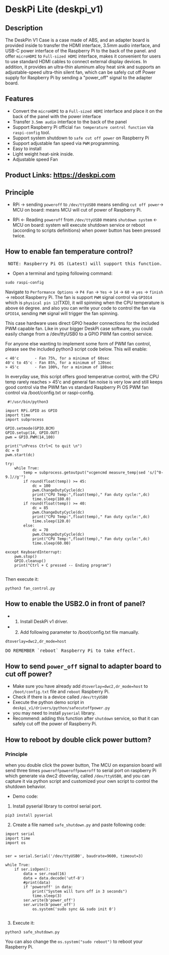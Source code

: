 # DeskPi Lite (deskpi_v1)
## Description 
The DeskPin V1 Case is a case made of ABS, and an adapter board is provided inside to transfer the HDMI interface, 3.5mm audio interface, and USB-C power interface of the Raspberry Pi to the back of the panel.
and offer `microHDMI` to `Full-sized HDMI` interface, makes it convenient for users to use standard HDMI cables to connect external display devices. 
In addition, it provides an ultra-thin aluminum alloy heat sink and supports an adjustable-speed ultra-thin silent fan, which can be safely cut off Power supply for Raspberry Pi  by sending a "power_off" signal to the adapter board.
## Features
* Convert the `microHDMI` to a `Full-sized HDMI` interface and place it on the back of the panel with the power interface
* Transfer `3.5mm audio` interface to the back of the panel
* Support Raspberry Pi official `fan temperature control function` via `raspi-config` tool.
* Support system shutdown to `safe cut off power` on Raspberry Pi 
* Support adjustable fan speed via `PWM` programming.
* Easy to install 
* Light weight heat-sink inside.
* Adjustable speed Fan
## Product Links: https://deskpi.com

## Principle 
* RPi -> sending `poweroff` to `/dev/ttyUSB0` means sending `cut off power`-> MCU on board: means MCU will cut of power of Raspberry Pi. 

* RPi <- Reading `poweroff` from `/dev/ttyUSB0` means `shutdown system` <- MCU on board: system will execute shutdown service or reboot (according to scripts definitions) when power button has been pressed twice.

## How to enable fan temperature control? 
<pre> NOTE: Raspberry Pi OS (Latest) will support this function.</pre>
* Open a terminal and typing following command:
```
sudo raspi-config 
```

Navigate to `Performance Options` -> `P4 Fan` -> `Yes` -> `14` -> `60` -> `yes` -> `finish` -> reboot Raspberry Pi.
The fan is support `PWM` signal control via `GPIO14` which is `physical pin 12`(TXD), it will spinning when the CPU temperature is above `60` degree.
and also you can write your code to control the fan via `GPIO14`, sending `PWM` signal will trigger the fan spinning.

This case hardware uses direct GPIO header connections for the included PWM capable fan. Like in your bigger DeskPi case software, you could easily change from a /dev/ttyUSB0 to a GPIO PWM fan control service.

For anyone else wanting to implement some form of PWM fan control, please see the included python3 script code below. This will enable: 

```
< 40'c       - Fan 75%, for a minimum of 60sec
40'c to 45'c - Fan 85%, for a minimum of 120sec
> 45'c       - Fan 100%, for a minimum of 180sec
```
In everyday use, this script offers good temperatrue control, with the CPU temp rarely reaches > 45'c and general fan noise is very low and still keeps good control via the PWM fan vs standard Raspberry Pi OS PWM fan control via /boot/config.txt or raspi-config.

```
 #!/usr/bin/python3

import RPi.GPIO as GPIO
import time
import subprocess

GPIO.setmode(GPIO.BCM)
GPIO.setup(14, GPIO.OUT)
pwm = GPIO.PWM(14,100)

print("\nPress Ctrl+C to quit \n")
dc = 0
pwm.start(dc)

try:
    while True:
        temp = subprocess.getoutput("vcgencmd measure_temp|sed 's/[^0-9.]//g'")
        if round(float(temp)) >= 45:
            dc = 100
            pwm.ChangeDutyCycle(dc)
            print("CPU Temp:",float(temp)," Fan duty cycle:",dc)
            time.sleep(180.0)
        if round(float(temp)) >= 40:
            dc = 85
            pwm.ChangeDutyCycle(dc)
            print("CPU Temp:",float(temp)," Fan duty cycle:",dc)
            time.sleep(120.0)
        else:
            dc = 70
            pwm.ChangeDutyCycle(dc)
            print("CPU Temp:",float(temp)," Fan duty cycle:",dc)
            time.sleep(60.00)

except KeyboardInterrupt:
    pwm.stop()
    GPIO.cleanup()
    print("Ctrl + C pressed -- Ending program")
    
```
Then execute it:
```
python3 fan_control.py
```

## How to enable the USB2.0 in front of panel?
* 1. Install DeskPi v1 driver.
* 2. Add following parameter to /boot/config.txt file manually.
```
dtoverlay=dwc2,dr_mode=host
```

<pre>DO REMEMBER `reboot` Raspberry Pi to take effect.</pre>

## How to send `power_off` signal to adapter board to cut off power?
* Make sure you have already add `dtoverlay=dwc2,dr_mode=host` to `/boot/config.txt` file and `reboot` Raspberry Pi.
* Check if there is a device called `/dev/ttyUSB0`
* Execute the python demo script in `deskpi_v1/drivers/python/safecutoffpower.py` 
* you may need to install `pyserial` library.
* Recommend: adding this function after `shutdown` service, so that it can safely cut off the power of Raspberry Pi.  

## How to reboot by double click power buttom?
### Principle 
when you double click the power button, The MCU on expansion board will send three times `poweroffpoweroffpoweroff` to serial port on raspberry Pi which generate via dwc2 dtoverlay, called `/dev/ttyUSB0`, and you can capture it via python script and customized your own script to control the shutdown behavior.
* Demo code: 
1. Install pyserial library to control serial port. 
```
pip3 install pyserial 
```
2. Create a file named `safe_shutdown.py` and paste following code:
```
import serial
import time
import os


ser = serial.Serial('/dev/ttyUSB0', baudrate=9600, timeout=3)

while True:
    if ser.isOpen():
        data = ser.read(16)
        data = data.decode('utf-8')
        #print(data)
        if 'poweroff' in data:
            print("System will turn off in 3 seconds")
            time.sleep(3)
	    ser.write(b'power_off')
	    ser.write(b'power_off')
            os.system('sudo sync && sudo init 0')
            
```
3. Execute it:

```
python3 safe_shutdown.py
```
You can also change the `os.system("sudo reboot")` to reboot your Raspberry Pi.

